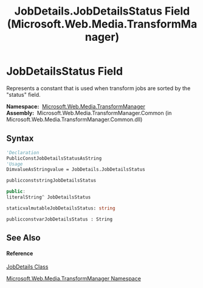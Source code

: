 ﻿---
title: JobDetails.JobDetailsStatus Field (Microsoft.Web.Media.TransformManager)
TOCTitle: JobDetailsStatus Field
ms:assetid: F:Microsoft.Web.Media.TransformManager.JobDetails.JobDetailsStatus
ms:mtpsurl: https://msdn.microsoft.com/en-us/library/microsoft.web.media.transformmanager.jobdetails.jobdetailsstatus(v=VS.90)
ms:contentKeyID: 35520900
ms.date: 06/14/2012
mtps_version: v=VS.90
f1_keywords:
- Microsoft.Web.Media.TransformManager.JobDetails.JobDetailsStatus
dev_langs:
- CSharp
- JScript
- VB
- FSharp
- c++
api_location:
- Microsoft.Web.Media.TransformManager.Common.dll
api_name:
- Microsoft.Web.Media.TransformManager.JobDetails.JobDetailsStatus
api_type:
- Managed
topic_type:
- apiref
- kbSyntax
product_family_name: VS
ROBOTS: INDEX,FOLLOW
---

# JobDetailsStatus Field

Represents a constant that is used when transform jobs are sorted by the "status" field.

**Namespace:**  [Microsoft.Web.Media.TransformManager](microsoft-web-media-transformmanager-namespace.md)  
**Assembly:**  Microsoft.Web.Media.TransformManager.Common (in Microsoft.Web.Media.TransformManager.Common.dll)

## Syntax

``` vb
'Declaration
PublicConstJobDetailsStatusAsString
'Usage
DimvalueAsStringvalue = JobDetails.JobDetailsStatus
```

``` csharp
publicconststringJobDetailsStatus
```

``` c++
public:
literalString^ JobDetailsStatus
```

``` fsharp
staticvalmutableJobDetailsStatus: string
```

``` jscript
publicconstvarJobDetailsStatus : String
```

## See Also

#### Reference

[JobDetails Class](jobdetails-class-microsoft-web-media-transformmanager.md)

[Microsoft.Web.Media.TransformManager Namespace](microsoft-web-media-transformmanager-namespace.md)

